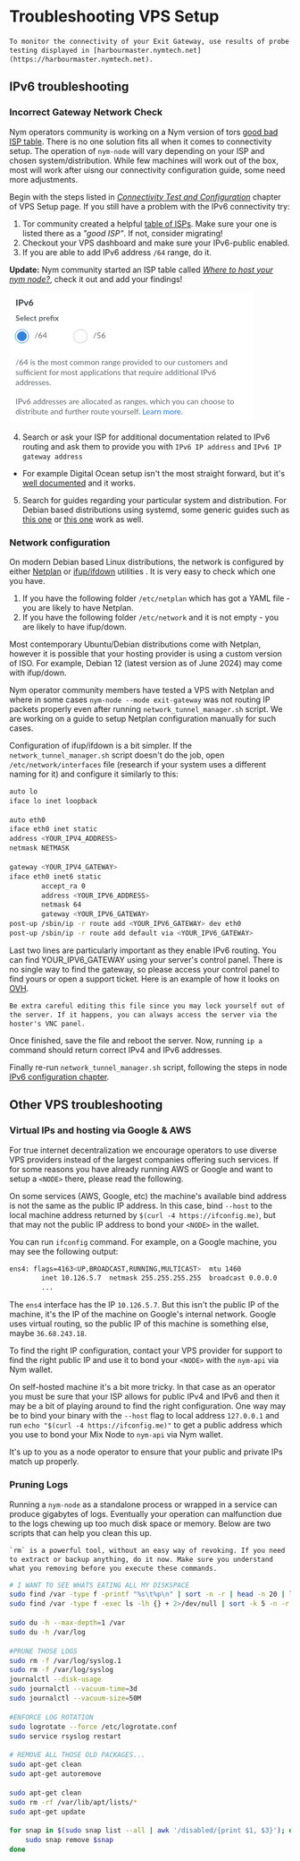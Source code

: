 # Troubleshooting VPS Setup

```admonish info
To monitor the connectivity of your Exit Gateway, use results of probe testing displayed in [harbourmaster.nymtech.net](https://harbourmaster.nymtech.net).
```

## IPv6 troubleshooting

### Incorrect Gateway Network Check

Nym operators community is working on a Nym version of tors [good bad ISP table](https://community.torproject.org/relay/community-resources/good-bad-isps/). There is no one solution fits all when it comes to connectivity setup. The operation of `nym-node` will vary depending on your ISP and chosen system/distribution.  While few machines will work out of the box, most will work after uisng our connectivity configuration guide, some need more adjustments.

Begin with the steps listed in [*Connectivity Test and Configuration*](../nodes/vps-setup.md#connectivity-test-and-configuration) chapter of VPS Setup page. If you still have a problem with the IPv6 connectivity try:

1. Tor community created a helpful [table of ISPs](https://community.torproject.org/relay/community-resources/good-bad-isps/). Make sure your one is listed there as a *"good ISP"*. If not, consider migrating!
2. Checkout your VPS dashboard and make sure your IPv6-public enabled.
3. If you are able to add IPv6 address `/64` range, do it.

**Update:** Nym community started an ISP table called [*Where to host your nym node?*](../legal/isp-list.md), check it out and add your findings!

![](../images/ipv6_64.png)

4. Search or ask your ISP for additional documentation related to IPv6 routing and ask them to provide you with `IPv6 IP address` and `IPv6 IP gateway address`
- For example Digital Ocean setup isn't the most straight forward, but it's [well documented](https://docs.digitalocean.com/products/networking/ipv6/how-to/enable/#on-existing-droplets) and it works.

5. Search for guides regarding your particular system and distribution. For Debian based distributions using systemd, some generic guides such as [this one](https://cloudzy.com/blog/configure-ipv6-on-ubuntu/) or [this one](https://help.ovhcloud.com/csm/en-ie-vps-configuring-ipv6?id=kb_article_view&sysparm_article=KB0047567) work as well.

### Network configuration

On modern Debian based Linux distributions, the network is configured by either [Netplan](https://netplan.io/) or [ifup/ifdown](https://manpages.debian.org/testing/ifupdown/ifup.8.en.html) utilities . It is very easy to check which one you have.

1. If you have the following folder `/etc/netplan` which has got a YAML file - you are likely to have Netplan.
2. If you have the following folder `/etc/network` and it is not empty - you are likely to have ifup/down.

Most contemporary Ubuntu/Debian distributions come with Netplan, however it is possible that your hosting provider is using a custom version of ISO. For example, Debian 12 (latest version as of June 2024) may come with ifup/down.

Nym operator community members have tested a VPS with Netplan and where in some cases `nym-node --mode exit-gateway` was not routing IP packets properly even after running `network_tunnel_manager.sh` script. We are working on a guide to setup Netplan configuration manually for such cases.

Configuration of ifup/ifdown is a bit simpler. If the `network_tunnel_manager.sh` script doesn't do the job, open `/etc/network/interfaces` file (research if your system uses a different naming for it) and configure it similarly to this:

```sh
auto lo
iface lo inet loopback

auto eth0
iface eth0 inet static
address <YOUR_IPV4_ADDRESS>
netmask NETMASK

gateway <YOUR_IPV4_GATEWAY>
iface eth0 inet6 static
        accept_ra 0
        address <YOUR_IPV6_ADDRESS>
        netmask 64
        gateway <YOUR_IPV6_GATEWAY>
post-up /sbin/ip -r route add <YOUR_IPV6_GATEWAY> dev eth0
post-up /sbin/ip -r route add default via <YOUR_IPV6_GATEWAY>
```
Last two lines are particularly important as they enable IPv6 routing. You can find YOUR_IPV6_GATEWAY using your server's control panel. There is no single way to find the gateway, so please access your control panel to find yours or open a support ticket. Here is an example of how it looks on [OVH](https://help.ovhcloud.com/csm/en-ie-vps-configuring-ipv6?id=kb_article_view&sysparm_article=KB0047567).

```admonish warning title="WARNING"
Be extra careful editing this file since you may lock yourself out of the server. If it happens, you can always access the server via the hoster's VNC panel.
```

Once finished, save the file and reboot the server. Now, running `ip a` command should return correct IPv4 and IPv6 addresses.

Finally re-run `network_tunnel_manager.sh` script, following the steps in node [IPv6 configuration chapter](../nodes/configuration.md#ipv6-configuration).

## Other VPS troubleshooting

### Virtual IPs and hosting via Google & AWS

For true internet decentralization we encourage operators to use diverse VPS providers instead of the largest companies offering such services. If for some reasons you have already running AWS or Google and want to setup a `<NODE>` there, please read the following.

On some services (AWS, Google, etc) the machine's available bind address is not the same as the public IP address. In this case, bind `--host` to the local machine address returned by `$(curl -4 https://ifconfig.me)`, but that may not the public IP address to bond your `<NODE>` in the wallet.

You can run `ifconfig` command. For example, on a Google machine, you may see the following output:

```sh
ens4: flags=4163<UP,BROADCAST,RUNNING,MULTICAST>  mtu 1460
        inet 10.126.5.7  netmask 255.255.255.255  broadcast 0.0.0.0
        ...
```

The `ens4` interface has the IP `10.126.5.7`. But this isn't the public IP of the machine, it's the IP of the machine on Google's internal network. Google uses virtual routing, so the public IP of this machine is something else, maybe `36.68.243.18`.

To find the right IP configuration, contact your VPS provider for support to find the right public IP and use it to bond your `<NODE>` with the `nym-api` via Nym wallet.

On self-hosted machine it's a bit more tricky. In that case as an operator you must be sure that your ISP allows for public IPv4 and IPv6 and then it may be a bit of playing around to find the right configuration. One way may be to bind your binary with the `--host` flag to local address `127.0.0.1` and run `echo "$(curl -4 https://ifconfig.me)"` to get a public address which you use to bond your Mix Node to `nym-api` via Nym wallet.

It's up to you as a node operator to ensure that your public and private IPs match up properly.

### Pruning Logs

Running a `nym-node` as a standalone process or wrapped in a service can produce gigabytes of logs. Eventually your operation can malfunction due to the logs chewing up too much disk space or memory. Below are two scripts that can help you clean this up.

```admonish warning
`rm` is a powerful tool, without an easy way of revoking. If you need to extract or backup anything, do it now. Make sure you understand what you removing before you execute these commands.
```

```sh
# I WANT TO SEE WHATS EATING ALL MY DISKSPACE
sudo find /var -type f -printf "%s\t%p\n" | sort -n -r | head -n 20 | ls -lh
sudo find /var -type f -exec ls -lh {} + 2>/dev/null | sort -k 5 -n -r | head -n 20

sudo du -h --max-depth=1 /var
sudo du -h /var/log

#PRUNE THOSE LOGS
sudo rm -f /var/log/syslog.1
sudo rm -f /var/log/syslog
journalctl --disk-usage
sudo journalctl --vacuum-time=3d
sudo journalctl --vacuum-size=50M

#ENFORCE LOG ROTATION
sudo logrotate --force /etc/logrotate.conf
sudo service rsyslog restart

# REMOVE ALL THOSE OLD PACKAGES...
sudo apt-get clean
sudo apt-get autoremove

sudo apt-get clean
sudo rm -rf /var/lib/apt/lists/*
sudo apt-get update

for snap in $(sudo snap list --all | awk '/disabled/{print $1, $3}'); do
    sudo snap remove $snap
done
```

